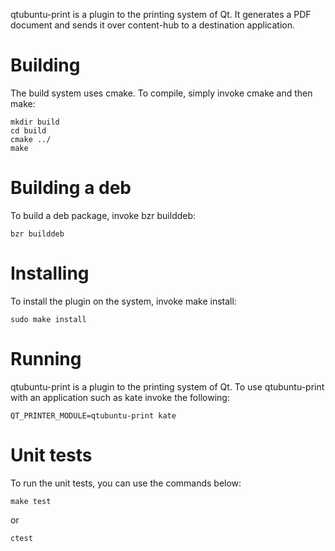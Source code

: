 qtubuntu-print is a plugin to the printing system of Qt.
It generates a PDF document and sends it over content-hub
to a destination application.

# Building

The build system uses cmake.
To compile, simply invoke cmake and then make:

```
mkdir build
cd build
cmake ../
make
```

# Building a deb

To build a deb package, invoke bzr builddeb:

```
bzr builddeb
```

# Installing

To install the plugin on the system, invoke make install:

```
sudo make install
```

# Running

qtubuntu-print is a plugin to the printing system of Qt.
To use qtubuntu-print with an application such as kate invoke the following:

```
QT_PRINTER_MODULE=qtubuntu-print kate
```

# Unit tests

To run the unit tests, you can use the commands below:

```
make test
```

or

```
ctest
```
